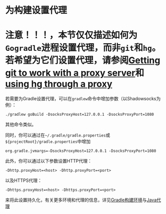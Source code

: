 # 为构建设置代理

# 注意！！！，本节仅仅描述如何为`Gogradle`进程设置代理，而非`git`和`hg`。若希望为它们设置代理，请参阅[Getting git to work with a proxy server](http://stackoverflow.com/questions/783811/getting-git-to-work-with-a-proxy-server)和[using hg through a proxy](http://bayo.opadeyi.net/2012/08/using-hg-through-proxy.html)

若需要为Gradle设置代理，可以在`gradlew`命令中增加参数（以Shadowsocks为例）：

```./gradlew goBuild -DsocksProxyHost=127.0.0.1 -DsocksProxyPort=1080```

其他命令类似。

同时，你可以通过在`~/.gradle/gradle.properties`或`${projectRoot}/gradle.properties`中增加

```
org.gradle.jvmargs=-DsocksProxyHost=127.0.0.1 -DsocksProxyPort=1080
```

此外，你可以通过以下参数设置HTTP代理：

```
-Dhttp.proxyHost=<host> -Dhttp.proxyPort=<port>
```

以及HTTPS代理：

```
-Dhttps.proxyHost=<host> -Dhttps.proxyPort=<port>
```

来将此设置持久化，有关更多环境和代理的信息，详见[Gradle构建环境](https://docs.gradle.org/current/userguide/build_environment.html#sec:gradle_properties_and_system_properties)与[Java代理](http://docs.oracle.com/javase/8/docs/technotes/guides/net/proxies.html)

